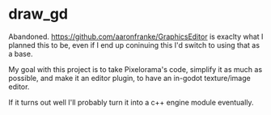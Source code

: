 # draw_gd

Abandoned. https://github.com/aaronfranke/GraphicsEditor is exaclty what I planned this to be, even if I end up coninuing this 
I'd switch to using that as a base.

My goal with this project is to take Pixelorama's code, simplify it as much as possible, and make it an editor plugin,
to have an in-godot texture/image editor.

If it turns out well I'll probably turn it into a c++ engine module eventually.
